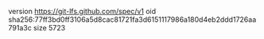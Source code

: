 version https://git-lfs.github.com/spec/v1
oid sha256:77ff3bd0ff3106a5d8cac81721fa3d6151117986a180d4eb2ddd1726aa791a3c
size 5723
